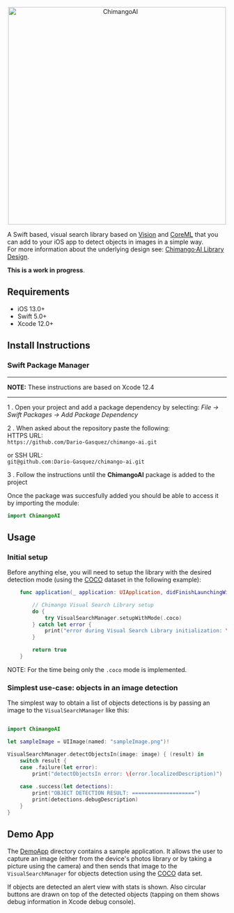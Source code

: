 <p align="center">
<img src="https://raw.githubusercontent.com/Dario-Gasquez/chimango-ai/master/images/logo.png" alt="ChimangoAI" title="ChimangoAI" width="500"/>
</p>

A Swift based, visual search library based on [Vision](https://developer.apple.com/documentation/vision) and [CoreML](https://developer.apple.com/documentation/coreml) that you can add to your iOS app to detect objects in images in a simple way.<br> 
For more information about the underlying design see: [Chimango·AI Library Design](https://github.com/Dario-Gasquez/chimango-ai/wiki).<br>

**This is a work in progress**.

## Requirements
- iOS 13.0+
- Swift 5.0+
- Xcode 12.0+

## Install Instructions

### Swift Package Manager

---

**NOTE:**
These instructions are based on Xcode 12.4

---

1 . Open your project and add a package dependency by selecting: *File -> Swift Packages -> Add Package Dependency*

2 . When asked about the repository paste the following:  
HTTPS URL:  
`https://github.com/Dario-Gasquez/chimango-ai.git`

or SSH URL:  
`git@github.com:Dario-Gasquez/chimango-ai.git`

3 . Follow the instructions until the **ChimangoAI** package is added to the project  

Once the package was succesfully added you should be able to access it by importing the module:
```swift
import ChimangoAI
```

## Usage
### Initial setup
Before anything else, you will need to setup the library with the desired detection mode (using the [COCO](https://cocodataset.org/#home) dataset in the following example):
```Swift
    func application(_ application: UIApplication, didFinishLaunchingWithOptions launchOptions: [UIApplication.LaunchOptionsKey: Any]?) -> Bool {

        // Chimango Visual Search Library setup
        do {
            try VisualSearchManager.setupWithMode(.coco)
        } catch let error {
            print("error during Visual Search Library initialization: \(error)")
        }

        return true
    }
```
NOTE: For the time being only the `.coco` mode is implemented.

### Simplest use-case: objects in an image detection
The simplest way to obtain a list of objects detections is by passing an image to the `VisualSearchManager` like this:
```Swift

import ChimangoAI

let sampleImage = UIImage(named: "sampleImage.png")!

VisualSearchManager.detectObjectsIn(image: image) { (result) in
    switch result {
    case .failure(let error):
        print("detectObjectsIn error: \(error.localizedDescription)")
        
    case .success(let detections):
        print("OBJECT DETECTION RESULT: ====================")
        print(detections.debugDescription)
    }
}
```


## Demo App
The [DemoApp](./DemoApp) directory contains a sample application. It allows the user to capture an image (either from the device's photos library or by taking a picture using the camera) and then sends that image to the `VisualSearchManager` for objects detection using the [COCO](https://cocodataset.org/#home) data set.<br>

If objects are detected an alert view with stats is shown. Also circular buttons are drawn on top of the detected objects (tapping on them shows debug information in Xcode debug console).
